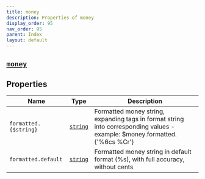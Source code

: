 ```yaml
---
title: money
description: Properties of money
display_order: 95
nav_order: 95
parent: Index
layout: default
---
```


##  [`money`](./money.html) 
## Properties
| Name | Type | Description |
|------|------|-------------|
| `formatted.{$string}` | [`string`](./string.html) | Formatted money string, expanding tags in format string into corresponding values - example: $money.formatted.{'%6cs %Cr'} |
| `formatted.default` | [`string`](./string.html) | Formatted money string in default format (%s), with full accuracy, without cents |


